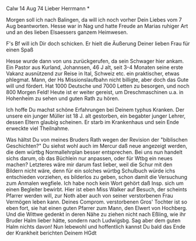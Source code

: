  Calw 14 Aug 74
Lieber Herrmann <Mogl>*

Morgen soll ich nach Balingen, da will ich noch vorher Dein Liebes vom 7 Aug beantworten. Hesse war in Nag und hatte Freude an Marias ruhiger Art und an des lieben Elsaessers ganzem Heimwesen.

F's Bf will ich Dir doch schicken. Er hielt die Äußerung Deiner lieben Frau für einen Spaß

Hesse wurde dann von uns zurückgerufen, da sein Schwager hier ankam. Ein Pastor aus Kurland, Johannsen, 46 J alt, seit 3-4 Monaten seine erste Vakanz ausnützend zur Reise in Ital, Schweiz etc. ein praktischer, etwas phlegmat. Mann, der Hs Missionslaufbahn nicht billigte, aber doch das Gute will und fördert. Hat 1000 Deutsche und 7000 Letten zu besorgen, und noch 800 Morgen Feld! Heute ist er weiter gereist, um Dreschmaschinen u.a. in Hohenheim zu sehen und guten Rath zu hören.

Ich hoffe Du machst schöne Erfahrungen bei Deinem typhus Kranken. Der unsere ein junger Müller ist 18 J. alt gestorben, ein begabter junger Lehrer, dessen Eltern glaubig scheinen. Er starb im Krankenhaus und sein Ende erweckte viel Theilnahme.

Was hältst Du von meines Bruders Rath wegen der Revision der "biblischen Geschichten?" Du siehst wohl auch im Mercur daß neue angezeigt werden, die dem würtbg Normallehrplan besser entsprechen. Bei uns nun handelt sichs darum, ob das Büchlein nur anpassen, oder für Wtbg ein neues machen? Letzteres wäre mir darum fast lieber, weil die Schur mit den Bildern nicht wäre, denn für ein solches würtbg Schulbuch würde ichs entschieden vorziehen, es bilderlos zu geben, schon damit die Versuchung zum Anmalen wegfiele. 
Ich habe noch kein Wort gehört daß Insp. sich um einen Begleiter bewirbt. Hier ist eben Miss Walker auf Besuch, der scheints Pfarrer werden will, zur Noth aber auch von seiner verstorbenen Frau Vermögen leben kann. 
Deines Comprom. verstorbenen Gros' Tochter ist so eben fort, sie hat einen guten Pfarrer zum Mann, den Elwert von Hochberg. Und die Wittwe gedenkt in deren Nähe zu ziehen nicht nach Eßling, wie ihr Bruder Halm lieber hätte, sondern nach Ludwigsbg. Sag aber dem guten Halm nichts davon! 
Nun lebewohl und hoffentlich kannst Du bald das Ende der Krankheit berichten
 Deinem
 HGdt
